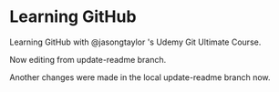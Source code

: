 # Learning GitHub #
Learning GitHub with @jasongtaylor 's Udemy Git Ultimate Course.

Now editing from update-readme branch.

Another changes were made in the local update-readme branch now.